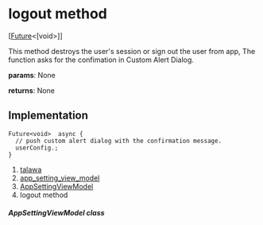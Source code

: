 
<div>

# logout method

</div>


[[Future](https://api.flutter.dev/flutter/dart-core/Future-class.html)\<[void\>]]




This method destroys the user\'s session or sign out the user from app,
The function asks for the confimation in Custom Alert Dialog.

**params**: None

**returns**: None



## Implementation

``` language-dart
Future<void>  async {
  // push custom alert dialog with the confirmation message.
  userConfig.;
}
```







1.  [talawa](../../index.md)
2.  [app_setting_view_model](../../view_model_after_auth_view_models_settings_view_models_app_setting_view_model/)
3.  [AppSettingViewModel](../../view_model_after_auth_view_models_settings_view_models_app_setting_view_model/AppSettingViewModel-class.md)
4.  logout method

##### AppSettingViewModel class







